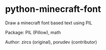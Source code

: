 # python-minecraft-font
Draw a minecraft font based text using PIL

Package: PIL (Pillow), math

Author: zircs (original), porudev (contributor)
